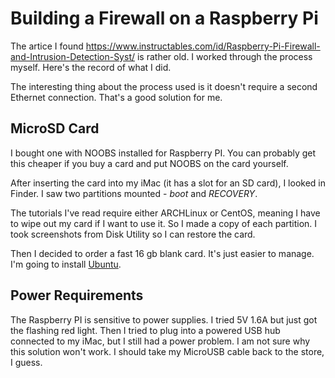 # Building a Firewall on a Raspberry Pi

The artice I found https://www.instructables.com/id/Raspberry-Pi-Firewall-and-Intrusion-Detection-Syst/ is rather old. I worked through the process myself. Here's the record of what I did.

The interesting thing about the process used is it doesn't require a second Ethernet connection. That's a good solution for me.

## MicroSD Card

I bought one with NOOBS installed for Raspberry PI. You can probably get this cheaper if you buy a card and put NOOBS on the card yourself.

After inserting the card into my iMac (it has a slot for an SD card), I looked in Finder. I saw two partitions mounted - _*boot*_ and _*RECOVERY*_.

The tutorials I've read require either ARCHLinux or CentOS, meaning I have to wipe out my card if I want to use it. So I made a copy of each partition. I took screenshots from Disk Utility so I can restore the card.

Then I decided to order a fast 16 gb blank card. It's just easier to manage. I'm going to install [Ubuntu](https://wiki.ubuntu.com/ARM/RaspberryPi).

## Power Requirements

The Raspberry PI is sensitive to power supplies. I tried 5V 1.6A but just got the flashing red light. Then I tried to plug into a powered USB hub connected to my iMac, but I still had a power problem. I am not sure why this solution won't work. I should take my MicroUSB cable back to the store, I guess.
